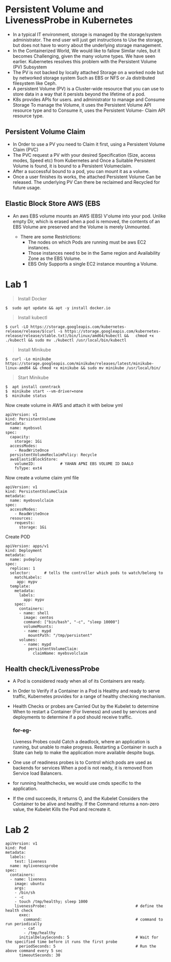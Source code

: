 # Persistent Volume and LivenessProbe in Kubernetes

- In a typical IT environment, storage is managed by the storage/system administrator. The end user will just get instructions to Use the storage, but does not have to worry about the underlying storage management.
- In the Containerized World, We would like to fallow Similar rules, but it becomes Challenging, given the many volume types. We have seen earlier. Kubernetes resolves this problem with the Persistent Volume (PV) Subsystem
- The PV is not backed by locally attached Storage on a worked node but by networked storage system Such as EBS or NFS or Ja distributed filesystem like Ceph.
- A persistent Volume (PV) is a Cluster-wide resource that you can use to store data in a way that it persists beyond the lifetime of a pod.
- K8s provides APIs for users. and administrator to manage and Consume Storage To manage the Volume, it uses the Persistent Volume API resource type and to Consume it, uses the Persistent Volume- Claim API resource type. 

## Persistent Volume Claim 
- In Order to use a PV you need to Claim it first, using a Persistent Volume Claim (PVC) 
- The PVC request a PV with your desired Specification (Size, access modes, Speed etc) from Kubernetes and Once a Suitable Persistent Volume is found, it is bound to a Persistent Volumeclaim.
- After a successful bound to a pod, you can mount it as a volume.
- Once a user finishes its works, the attached Persistent Volume Can be released. The underlying PV Can there be reclaimed and Recycled for future usage.

## Elastic Block Store AWS (EBS 
- An aws EBS volume mounts an AWS (EBS) V'olume into your pod. Unlike empty Dir, which is erased when a pod is removed, the contents of an EBS Volume are preserved and the Volume is merely Unmounted.

  - There are some Restrictions:
    - The nodes on which Pods are running must be aws EC2 instances.
    - Those instances need to be in the Same region and Availability Zone as the EBS Volume.
    - EBS Only Supports a single EC2 instance mounting a Volume.

# Lab 1

> Install Docker
```
$  sudo apt update && apt -y install docker.io
```

> Install kubectl
```
$ curl -LO https://storage.googleapis.com/kubernetes-release/release/$(curl -s https://storage.googleapis.com/kubernetes-release/release/stable.txt)/bin/linux/amd64/kubectl &&   chmod +x ./kubectl && sudo mv ./kubectl /usr/local/bin/kubectl
```

> Install Minikube
```
$  curl -Lo minikube https://storage.googleapis.com/minikube/releases/latest/minikube-linux-amd64 && chmod +x minikube && sudo mv minikube /usr/local/bin/
```

> Start Minikube
```
$  apt install conntrack
$  minikube start --vm-driver=none
$  minikube status
```
Now create volume in AWS and attach it with below yml

```
apiVersion: v1
kind: PersistentVolume
metadata:
  name: myebsvol
spec:
  capacity:
    storage: 1Gi
  accessModes:
    - ReadWriteOnce
  persistentVolumeReclaimPolicy: Recycle
  awsElasticBlockStore:
    volumeID:           # YAHAN APNI EBS VOLUME ID DAALO
    fsType: ext4
```

Now create a volume claim yml file

```
apiVersion: v1
kind: PersistentVolumeClaim
metadata:
  name: myebsvolclaim
spec:
  accessModes:
    - ReadWriteOnce
  resources:
    requests:
      storage: 1Gi
```

Create POD

```
apiVersion: apps/v1
kind: Deployment
metadata:
  name: pvdeploy
spec:
  replicas: 1
  selector:      # tells the controller which pods to watch/belong to
    matchLabels:
     app: mypv
  template:
    metadata:
      labels:
        app: mypv
    spec:
      containers:
      - name: shell
        image: centos
        command: ["bin/bash", "-c", "sleep 10000"]
        volumeMounts:
        - name: mypd
          mountPath: "/tmp/persistent"
      volumes:
        - name: mypd
          persistentVolumeClaim:
            claimName: myebsvolclaim

```


## Health check/LivenessProbe
- A Pod is considered ready when all of its Containers are ready.
- In Order to Verify if a Container in a Pod is Healthy and ready to serve traffic, Kubernetes provides for a range of healthy checking mechanism.
- Health Checks or probes are Carried Out by the Kubelet to determine When to restart a Container (For liveness) and used by services and deployments to determine if a pod should receive traffic.

  ### for-eg- 
  Liveness Probes could Catch a deadlock, where an application is running, but unable to make progress. Restarting a Container in such a State can help to make the application more available despite bugs. 

- One use of readiness probes is to Control which pods are used as backends for services When a pod is not ready, it is removed from Service load Balancers. 
- for running healthchecks, we would use cmds specific to the application. 
- If the cmd succeeds, it returns O, and the Kubelet Considers the Container to be alive and healthy. If the Command returns a non-zero value, the Kubelet Kills the Pod and recreate it.


# Lab 2

```
apiVersion: v1
kind: Pod
metadata:
  labels:
    test: liveness
  name: mylivenessprobe
spec:
  containers:
  - name: liveness
    image: ubuntu
    args:
    - /bin/sh
    - -c
    - touch /tmp/healthy; sleep 1000
    livenessProbe:                                       # define the health check
      exec:
        command:                                         # command to run periodically
        - cat                
        - /tmp/healthy
      initialDelaySeconds: 5                             # Wait for the specified time before it runs the first probe
      periodSeconds: 5                                   # Run the above command every 5 sec
      timeoutSeconds: 30                              

```
